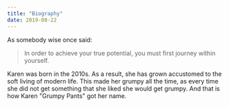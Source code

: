 ```yaml
---
title: "Biography"
date: 2019-08-22
---
```


As somebody wise once said:

> In order to achieve your true potential, you must first journey within yourself.

Karen was born in the 2010s. As a result, she has grown accustomed to the soft living of modern life. 
This made her grumpy all the time, as every time she did not get something that she liked she would get grumpy. And that is how Karen "Grumpy Pants" got her name.
